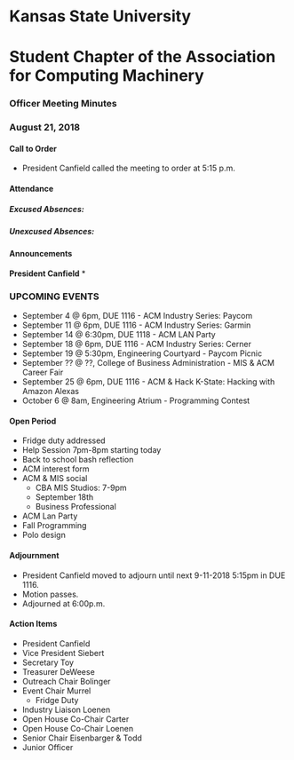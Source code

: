 # Kansas State University
# Student Chapter of the Association for Computing Machinery
### Officer Meeting Minutes
### August 21, 2018


#### Call to Order
 * President Canfield called the meeting to order at 5:15 p.m.


#### Attendance
##### Excused Absences:
##### Unexcused Absences:


#### Announcements
**President Canfield**
* 

### UPCOMING EVENTS
* September 4 @ 6pm, DUE 1116 - ACM Industry Series: Paycom
* September 11 @ 6pm, DUE 1116 - ACM Industry Series: Garmin
* September 14 @ 6:30pm, DUE 1118 - ACM LAN Party
* September 18 @ 6pm, DUE 1116 - ACM Industry Series: Cerner
* September 19 @ 5:30pm, Engineering Courtyard - Paycom Picnic
* September ?? @ ??, College of Business Administration - MIS & ACM Career Fair
* September 25 @ 6pm, DUE 1116 - ACM & Hack K-State: Hacking with Amazon Alexas
* October 6 @ 8am, Engineering Atrium - Programming Contest

#### Open Period
* Fridge duty addressed
* Help Session 7pm-8pm starting today
* Back to school bash reflection
* ACM interest form
* ACM & MIS social
    * CBA MIS Studios: 7-9pm
    * September 18th
    * Business Professional
* ACM Lan Party
* Fall Programming
* Polo design


#### Adjournment
* President Canfield moved to adjourn until next 9-11-2018 5:15pm in DUE 1116.
* Motion passes. 
* Adjourned at 6:00p.m.

#### Action Items
* President Canfield
* Vice President Siebert
* Secretary Toy
* Treasurer DeWeese
* Outreach Chair Bolinger
* Event Chair Murrel
    * Fridge Duty
* Industry Liaison Loenen
* Open House Co-Chair Carter
* Open House Co-Chair Loenen
* Senior Chair Eisenbarger & Todd
* Junior Officer